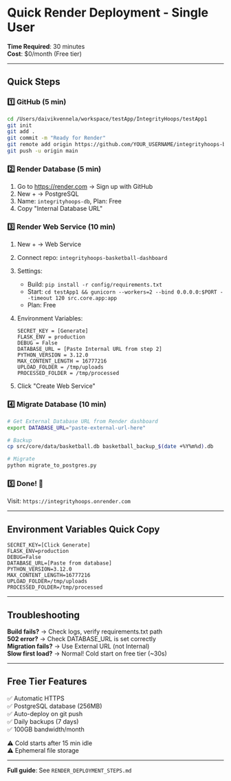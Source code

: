 # Quick Render Deployment - Single User

**Time Required**: 30 minutes  
**Cost**: $0/month (Free tier)

---

## Quick Steps

### 1️⃣ GitHub (5 min)
```bash
cd /Users/daivikvennela/workspace/testApp/IntegrityHoops/testApp1
git init
git add .
git commit -m "Ready for Render"
git remote add origin https://github.com/YOUR_USERNAME/integrityhoops-basketball-dashboard.git
git push -u origin main
```

### 2️⃣ Render Database (5 min)
1. Go to https://render.com → Sign up with GitHub
2. New + → PostgreSQL
3. Name: `integrityhoops-db`, Plan: Free
4. Copy "Internal Database URL"

### 3️⃣ Render Web Service (10 min)
1. New + → Web Service
2. Connect repo: `integrityhoops-basketball-dashboard`
3. Settings:
   - Build: `pip install -r config/requirements.txt`
   - Start: `cd testApp1 && gunicorn --workers=2 --bind 0.0.0.0:$PORT --timeout 120 src.core.app:app`
   - Plan: Free

4. Environment Variables:
   ```
   SECRET_KEY = [Generate]
   FLASK_ENV = production
   DEBUG = False
   DATABASE_URL = [Paste Internal URL from step 2]
   PYTHON_VERSION = 3.12.0
   MAX_CONTENT_LENGTH = 16777216
   UPLOAD_FOLDER = /tmp/uploads
   PROCESSED_FOLDER = /tmp/processed
   ```

5. Click "Create Web Service"

### 4️⃣ Migrate Database (10 min)
```bash
# Get External Database URL from Render dashboard
export DATABASE_URL="paste-external-url-here"

# Backup
cp src/core/data/basketball.db basketball_backup_$(date +%Y%m%d).db

# Migrate
python migrate_to_postgres.py
```

### 5️⃣ Done! 🎉
Visit: `https://integrityhoops.onrender.com`

---

## Environment Variables Quick Copy

```
SECRET_KEY=[Click Generate]
FLASK_ENV=production
DEBUG=False
DATABASE_URL=[Paste from database]
PYTHON_VERSION=3.12.0
MAX_CONTENT_LENGTH=16777216
UPLOAD_FOLDER=/tmp/uploads
PROCESSED_FOLDER=/tmp/processed
```

---

## Troubleshooting

**Build fails?** → Check logs, verify requirements.txt path  
**502 error?** → Check DATABASE_URL is set correctly  
**Migration fails?** → Use External URL (not Internal)  
**Slow first load?** → Normal! Cold start on free tier (~30s)

---

## Free Tier Features

✅ Automatic HTTPS  
✅ PostgreSQL database (256MB)  
✅ Auto-deploy on git push  
✅ Daily backups (7 days)  
✅ 100GB bandwidth/month  

⚠️ Cold starts after 15 min idle  
⚠️ Ephemeral file storage  

---

**Full guide**: See `RENDER_DEPLOYMENT_STEPS.md`

